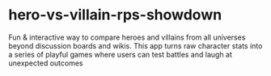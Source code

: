 # hero-vs-villain-rps-showdown
Fun &amp; interactive way to compare heroes and villains from all universes beyond discussion boards and wikis. This app turns raw character stats into a series of playful games where users can test battles and laugh at unexpected outcomes
